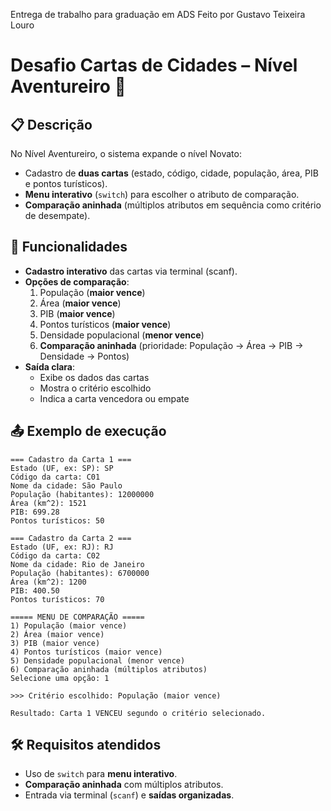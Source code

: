 Entrega de trabalho para graduação em ADS
Feito por Gustavo Teixeira Louro

# Desafio Cartas de Cidades – Nível Aventureiro 🏅

## 📋 Descrição
No Nível Aventureiro, o sistema expande o nível Novato:
- Cadastro de **duas cartas** (estado, código, cidade, população, área, PIB e pontos turísticos).
- **Menu interativo** (`switch`) para escolher o atributo de comparação.
- **Comparação aninhada** (múltiplos atributos em sequência como critério de desempate).

## 🚩 Funcionalidades
- **Cadastro interativo** das cartas via terminal (scanf).
- **Opções de comparação**:
  1. População (**maior vence**)
  2. Área (**maior vence**)
  3. PIB (**maior vence**)
  4. Pontos turísticos (**maior vence**)
  5. Densidade populacional (**menor vence**)
  6. **Comparação aninhada** (prioridade: População → Área → PIB → Densidade → Pontos)
- **Saída clara**:
  - Exibe os dados das cartas
  - Mostra o critério escolhido
  - Indica a carta vencedora ou empate

## 📤 Exemplo de execução
```
=== Cadastro da Carta 1 ===
Estado (UF, ex: SP): SP
Código da carta: C01
Nome da cidade: São Paulo
População (habitantes): 12000000
Área (km^2): 1521
PIB: 699.28
Pontos turísticos: 50

=== Cadastro da Carta 2 ===
Estado (UF, ex: RJ): RJ
Código da carta: C02
Nome da cidade: Rio de Janeiro
População (habitantes): 6700000
Área (km^2): 1200
PIB: 400.50
Pontos turísticos: 70

===== MENU DE COMPARAÇÃO =====
1) População (maior vence)
2) Área (maior vence)
3) PIB (maior vence)
4) Pontos turísticos (maior vence)
5) Densidade populacional (menor vence)
6) Comparação aninhada (múltiplos atributos)
Selecione uma opção: 1

>>> Critério escolhido: População (maior vence)

Resultado: Carta 1 VENCEU segundo o critério selecionado.
```

## 🛠️ Requisitos atendidos
- Uso de `switch` para **menu interativo**.
- **Comparação aninhada** com múltiplos atributos.
- Entrada via terminal (`scanf`) e **saídas organizadas**.
